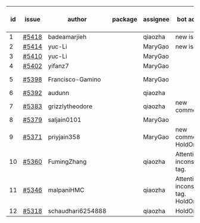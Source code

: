 | id | issue | author | package | assignee | bot advice | created date of issue | target release date | date from target |
| ------ | ------ | ------ | ------ | ------ | ------ | ------ | ------ | :-----: |
| 1 | [#5418](https://github.com/Azure/sdk-release-request/issues/5418) | badeamarjieh |  | qiaozha | new issue. | 08-12 | 09-26 |  |
| 2 | [#5414](https://github.com/Azure/sdk-release-request/issues/5414) | yuc-Li |  | MaryGao | new issue. | 08-08 | 08-22 |  |
| 3 | [#5410](https://github.com/Azure/sdk-release-request/issues/5410) | yuc-Li |  | MaryGao |  | 08-08 | 08-22 |  |
| 4 | [#5402](https://github.com/Azure/sdk-release-request/issues/5402) | yifanz7 |  | MaryGao |  | 08-07 | 08-22 |  |
| 5 | [#5398](https://github.com/Azure/sdk-release-request/issues/5398) | Francisco-Gamino |  | MaryGao |  | 08-01 | fail to get. |  |
| 6 | [#5392](https://github.com/Azure/sdk-release-request/issues/5392) | audunn |  | qiaozha |  | 07-31 | 08-23 |  |
| 7 | [#5383](https://github.com/Azure/sdk-release-request/issues/5383) | grizzlytheodore |  | qiaozha | new comment. | 07-30 | 08-23 |  |
| 8 | [#5379](https://github.com/Azure/sdk-release-request/issues/5379) | saljain0101 |  | MaryGao |  | 07-26 | 08-22 |  |
| 9 | [#5371](https://github.com/Azure/sdk-release-request/issues/5371) | priyjain358 |  | MaryGao | new comment. HoldOn. | 07-24 | 08-22 |  |
| 10 | [#5360](https://github.com/Azure/sdk-release-request/issues/5360) | FumingZhang |  | qiaozha | Attention to inconsistent tag. | 07-18 | 08-22 |  |
| 11 | [#5346](https://github.com/Azure/sdk-release-request/issues/5346) | malpaniHMC |  | qiaozha | Attention to inconsistent tag. HoldOn. | 07-18 | 08-23 |  |
| 12 | [#5318](https://github.com/Azure/sdk-release-request/issues/5318) | schaudhari6254888 |  | qiaozha | HoldOn. | 07-05 | 07-24 |  |
